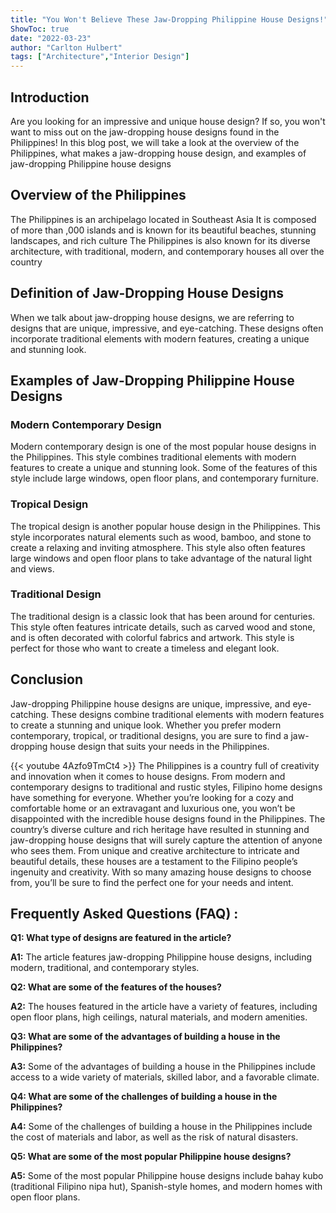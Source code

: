 ```yaml
---
title: "You Won't Believe These Jaw-Dropping Philippine House Designs!"
ShowToc: true 
date: "2022-03-23"
author: "Carlton Hulbert" 
tags: ["Architecture","Interior Design"]
---
```

## Introduction
Are you looking for an impressive and unique house design? If so, you won't want to miss out on the jaw-dropping house designs found in the Philippines! In this blog post, we will take a look at the overview of the Philippines, what makes a jaw-dropping house design, and examples of jaw-dropping Philippine house designs 

## Overview of the Philippines
The Philippines is an archipelago located in Southeast Asia It is composed of more than ,000 islands and is known for its beautiful beaches, stunning landscapes, and rich culture The Philippines is also known for its diverse architecture, with traditional, modern, and contemporary houses all over the country

## Definition of Jaw-Dropping House Designs
When we talk about jaw-dropping house designs, we are referring to designs that are unique, impressive, and eye-catching. These designs often incorporate traditional elements with modern features, creating a unique and stunning look. 

## Examples of Jaw-Dropping Philippine House Designs

### Modern Contemporary Design
Modern contemporary design is one of the most popular house designs in the Philippines. This style combines traditional elements with modern features to create a unique and stunning look. Some of the features of this style include large windows, open floor plans, and contemporary furniture.

### Tropical Design
The tropical design is another popular house design in the Philippines. This style incorporates natural elements such as wood, bamboo, and stone to create a relaxing and inviting atmosphere. This style also often features large windows and open floor plans to take advantage of the natural light and views.

### Traditional Design
The traditional design is a classic look that has been around for centuries. This style often features intricate details, such as carved wood and stone, and is often decorated with colorful fabrics and artwork. This style is perfect for those who want to create a timeless and elegant look.

## Conclusion
Jaw-dropping Philippine house designs are unique, impressive, and eye-catching. These designs combine traditional elements with modern features to create a stunning and unique look. Whether you prefer modern contemporary, tropical, or traditional designs, you are sure to find a jaw-dropping house design that suits your needs in the Philippines.

{{< youtube 4Azfo9TmCt4 >}} 
The Philippines is a country full of creativity and innovation when it comes to house designs. From modern and contemporary designs to traditional and rustic styles, Filipino home designs have something for everyone. Whether you’re looking for a cozy and comfortable home or an extravagant and luxurious one, you won’t be disappointed with the incredible house designs found in the Philippines. The country’s diverse culture and rich heritage have resulted in stunning and jaw-dropping house designs that will surely capture the attention of anyone who sees them. From unique and creative architecture to intricate and beautiful details, these houses are a testament to the Filipino people’s ingenuity and creativity. With so many amazing house designs to choose from, you’ll be sure to find the perfect one for your needs and intent.

## Frequently Asked Questions (FAQ) :
**Q1: What type of designs are featured in the article?**

**A1:** The article features jaw-dropping Philippine house designs, including modern, traditional, and contemporary styles.

**Q2: What are some of the features of the houses?**

**A2:** The houses featured in the article have a variety of features, including open floor plans, high ceilings, natural materials, and modern amenities.

**Q3: What are some of the advantages of building a house in the Philippines?**

**A3:** Some of the advantages of building a house in the Philippines include access to a wide variety of materials, skilled labor, and a favorable climate.

**Q4: What are some of the challenges of building a house in the Philippines?**

**A4:** Some of the challenges of building a house in the Philippines include the cost of materials and labor, as well as the risk of natural disasters.

**Q5: What are some of the most popular Philippine house designs?**

**A5:** Some of the most popular Philippine house designs include bahay kubo (traditional Filipino nipa hut), Spanish-style homes, and modern homes with open floor plans.



